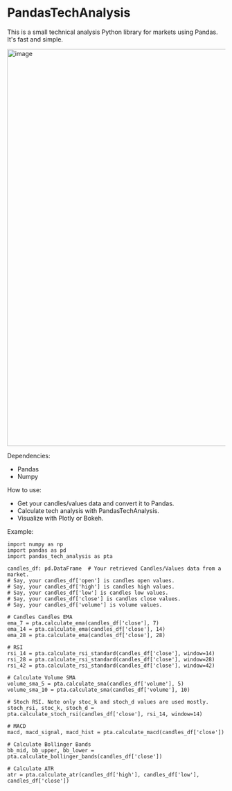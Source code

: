 # PandasTechAnalysis
This is a small technical analysis Python library for markets using Pandas. It's fast and simple.

<img width="1512" height="916" alt="image" src="https://github.com/user-attachments/assets/824e51a1-9f96-439c-894a-ba83e14dec32" />

Dependencies:
- Pandas
- Numpy

How to use:
- Get your candles/values data and convert it to Pandas.
- Calculate tech analysis with PandasTechAnalysis.
- Visualize with Plotly or Bokeh.

Example:
```
import numpy as np
import pandas as pd
import pandas_tech_analysis as pta

candles_df: pd.DataFrame  # Your retrieved Candles/Values data from a market.
# Say, your candles_df['open'] is candles open values.
# Say, your candles_df['high'] is candles high values.
# Say, your candles_df['low'] is candles low values.
# Say, your candles_df['close'] is candles close values.
# Say, your candles_df['volume'] is volume values.

# Candles Candles EMA
ema_7 = pta.calculate_ema(candles_df['close'], 7)
ema_14 = pta.calculate_ema(candles_df['close'], 14)
ema_28 = pta.calculate_ema(candles_df['close'], 28)

# RSI
rsi_14 = pta.calculate_rsi_standard(candles_df['close'], window=14)
rsi_28 = pta.calculate_rsi_standard(candles_df['close'], window=28)
rsi_42 = pta.calculate_rsi_standard(candles_df['close'], window=42)

# Calculate Volume SMA
volume_sma_5 = pta.calculate_sma(candles_df['volume'], 5)
volume_sma_10 = pta.calculate_sma(candles_df['volume'], 10)

# Stoch RSI. Note only stoc_k and stoch_d values are used mostly.
stoch_rsi, stoc_k, stoch_d = pta.calculate_stoch_rsi(candles_df['close'], rsi_14, window=14)

# MACD
macd, macd_signal, macd_hist = pta.calculate_macd(candles_df['close'])

# Calculate Bollinger Bands
bb_mid, bb_upper, bb_lower =  pta.calculate_bollinger_bands(candles_df['close'])

# Calculate ATR
atr = pta.calculate_atr(candles_df['high'], candles_df['low'], candles_df['close'])
```
